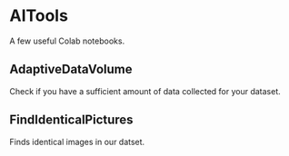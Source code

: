 # AITools

A few useful Colab notebooks. 

## AdaptiveDataVolume

Check if you have a sufficient amount of data collected for your dataset.

## FindIdenticalPictures

Finds identical images in our datset.
